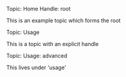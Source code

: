 Topic: Home
Handle: root

This is an example topic which forms the root


Topic: Usage

This is a topic with an explicit handle


Topic: Usage: advanced

This lives under 'usage'
